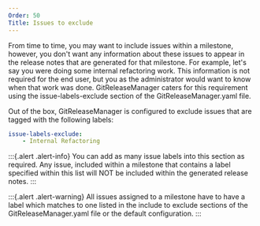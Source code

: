 ```yaml
---
Order: 50
Title: Issues to exclude
---
```


From time to time, you may want to include issues within a milestone, however,
you don't want any information about these issues to appear in the release notes
that are generated for that milestone. For example, let's say you were doing
some internal refactoring work. This information is not required for the end
user, but you as the administrator would want to know when that work was done.
GitReleaseManager caters for this requirement using the issue-labels-exclude
section of the GitReleaseManager.yaml file.

Out of the box, GitReleaseManager is configured to exclude issues that are
tagged with the following labels:

```yaml
issue-labels-exclude:
    - Internal Refactoring
```

:::{.alert .alert-info}
You can add as many issue labels into this section as required. Any issue,
included within a milestone that contains a label specified within this list
will NOT be included within the generated release notes.
:::

:::{.alert .alert-warning}
All issues assigned to a milestone have to have a label which matches to one
listed in the include to exclude sections of the GitReleaseManager.yaml file or
the default configuration.
:::
